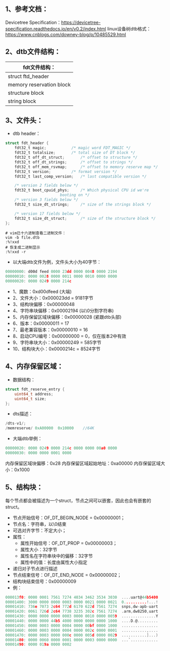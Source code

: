 ## 1、参考文档：
Devicetree Specification：https://devicetree-specification.readthedocs.io/en/v0.2/index.html
linux设备树dtb格式：https://www.cnblogs.com/downey-blog/p/10485529.html

## 2、dtb文件结构：
| fdt文件结构：            |
| ------------------------ |
| struct ftd_header        |
| memory reservation block |
| structure block          |
| string block             |

## 3、文件头：
* dtb header：
```c
struct fdt_header {
	fdt32_t magic;			 /* magic word FDT_MAGIC */
	fdt32_t totalsize;		 /* total size of DT block */
	fdt32_t off_dt_struct;		 /* offset to structure */
	fdt32_t off_dt_strings;		 /* offset to strings */
	fdt32_t off_mem_rsvmap;		 /* offset to memory reserve map */
	fdt32_t version;		 /* format version */
	fdt32_t last_comp_version;	 /* last compatible version */

	/* version 2 fields below */
	fdt32_t boot_cpuid_phys;	 /* Which physical CPU id we're
						booting on */
	/* version 3 fields below */
	fdt32_t size_dt_strings;	 /* size of the strings block */

	/* version 17 fields below */
	fdt32_t size_dt_struct;		 /* size of the structure block */
};
```

```shell
# vim已十六进制查看二进制文件：
vim -b file.dtb
:%!xxd
# 恢复成二进制显示
:%!xxd -r
```

* 以大端dtb文件为例，文件头大小为40字节：
```c
00000000: d00d feed 0000 23dd 0000 0048 0000 2194
00000010: 0000 0028 0000 0011 0000 0010 0000 0000
00000020: 0000 0249 0000 214c
```
* 1、魔数：0xd00dfeed (大端)
* 2、文件大小：0x000023dd = 9181字节
* 3、结构块偏移：0x00000048
* 4、字符串块偏移：0x00002194 (以\0分割字符串)
* 5、内存保留区域块偏移：0x00000028 (紧跟dtb头部)
* 6、版本：0x00000011 = 17
* 7、最老兼容版本：0x00000010 = 16
* 8、启动CPU编号：0x00000000 = 0，仅在版本2中有效
* 9、字符串块大小：0x00000249 = 585字节
* 10、结构块大小：0x0000214c = 8524字节

## 4、内存保留区域：

* 数据结构：

```c
struct fdt_reserve_entry {
    uint64_t address;
    uint64_t size;
};
```

* dts描述：

```c
/dts-v1/;
/memreserve/ 0xA00000  0x10000    //64K
```

* 大端dtb举例：

```c
00000020: 0000 0249 0000 214c 0000 0000 00a0 0000
00000030: 0000 0000 0001 0000
```
内存保留区域块偏移：0x28
内存保留区域起始地址：0xa00000
内存保留区域大小：0x1000

## 5、结构块：

每个节点都会被描述为一个struct，节点之间可以嵌套，因此也会有嵌套的struct。

* 节点开始信号：OF_DT_BEGIN_NODE = 0x00000001；
* 节点名：字符串，以\0结束
* 可选对齐字节：不定大小；
* 属性：
    * 属性开始信号：OF_DT_PROP = 0x00000003；
    * 属性大小：32字节
    * 属性名在字符串块中的偏移：32字节
    * 属性中的值：长度由属性大小指定
* 递归对子节点进行描述
* 节点结束信号：OF_DT_END_NODE = 0x00000002；
* 结构块结束信号：0x00000009
* 例：
```c
000013f0: 0000 0001 7561 7274 4034 3462 3534 3030  ....uart@44b5400
00001400: 3000 0000 0000 0003 0000 0021 0000 0021  0..........!...!
00001410: 736e 7073 2c64 772d 6170 622d 7561 7274  snps,dw-apb-uart
00001420: 0061 726d 2c64 7738 3235 302c 7561 7274  .arm,dw8250,uart
00001430: 0000 0000 0000 0003 0000 0010 0000 0059  ...............Y
00001440: 0000 0000 44b5 4000 0000 0000 0000 1000  ....D.@.........
00001450: 0000 0003 0000 0004 0000 00bf 0000 1000  ................
00001460: 0000 0003 0000 0004 0000 002c 0000 0001  ...........,....
00001470: 0000 0003 0000 000c 0000 005d 0000 0029  ...........]...)
00001480: 0000 0060 0000 0001 0000 0003 0000 0000  ...`............
00001490: 0000 019a 0000 0002
```
